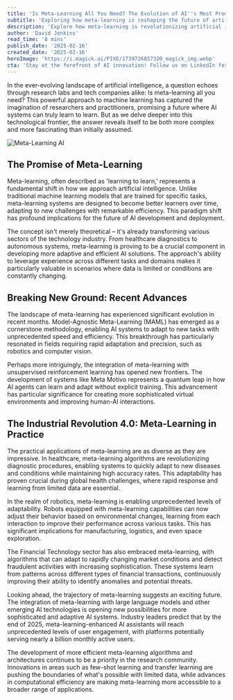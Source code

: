 ```yaml
---
title: 'Is Meta-Learning All You Need? The Evolution of AI''s Most Promising Paradigm'
subtitle: 'Exploring how meta-learning is reshaping the future of artificial intelligence'
description: 'Explore how meta-learning is revolutionizing artificial intelligence, from enhancing adaptability in healthcare diagnostics to optimizing autonomous systems. Discover the recent breakthroughs and future prospects of AI''s most promising paradigm.'
author: 'David Jenkins'
read_time: '8 mins'
publish_date: '2025-02-16'
created_date: '2025-02-16'
heroImage: 'https://i.magick.ai/PIXE/1739726857320_magick_img.webp'
cta: 'Stay at the forefront of AI innovation! Follow us on LinkedIn for daily updates on meta-learning breakthroughs and emerging AI technologies that are reshaping our future.'
---
```


In the ever-evolving landscape of artificial intelligence, a question echoes through research labs and tech companies alike: Is meta-learning all you need? This powerful approach to machine learning has captured the imagination of researchers and practitioners, promising a future where AI systems can truly learn to learn. But as we delve deeper into this technological frontier, the answer reveals itself to be both more complex and more fascinating than initially assumed.

![Meta-Learning AI](https://magick.ai/hero-images/meta-learning-evolution.jpg)

## The Promise of Meta-Learning

Meta-learning, often described as 'learning to learn,' represents a fundamental shift in how we approach artificial intelligence. Unlike traditional machine learning models that are trained for specific tasks, meta-learning systems are designed to become better learners over time, adapting to new challenges with remarkable efficiency. This paradigm shift has profound implications for the future of AI development and deployment.

The concept isn't merely theoretical – it's already transforming various sectors of the technology industry. From healthcare diagnostics to autonomous systems, meta-learning is proving to be a crucial component in developing more adaptive and efficient AI solutions. The approach's ability to leverage experience across different tasks and domains makes it particularly valuable in scenarios where data is limited or conditions are constantly changing.

## Breaking New Ground: Recent Advances

The landscape of meta-learning has experienced significant evolution in recent months. Model-Agnostic Meta-Learning (MAML) has emerged as a cornerstone methodology, enabling AI systems to adapt to new tasks with unprecedented speed and efficiency. This breakthrough has particularly resonated in fields requiring rapid adaptation and precision, such as robotics and computer vision.

Perhaps more intriguingly, the integration of meta-learning with unsupervised reinforcement learning has opened new frontiers. The development of systems like Meta Motivo represents a quantum leap in how AI agents can learn and adapt without explicit training. This advancement has particular significance for creating more sophisticated virtual environments and improving human-AI interactions.

## The Industrial Revolution 4.0: Meta-Learning in Practice

The practical applications of meta-learning are as diverse as they are impressive. In healthcare, meta-learning algorithms are revolutionizing diagnostic procedures, enabling systems to quickly adapt to new diseases and conditions while maintaining high accuracy rates. This adaptability has proven crucial during global health challenges, where rapid response and learning from limited data are essential.

In the realm of robotics, meta-learning is enabling unprecedented levels of adaptability. Robots equipped with meta-learning capabilities can now adjust their behavior based on environmental changes, learning from each interaction to improve their performance across various tasks. This has significant implications for manufacturing, logistics, and even space exploration.

The Financial Technology sector has also embraced meta-learning, with algorithms that can adapt to rapidly changing market conditions and detect fraudulent activities with increasing sophistication. These systems learn from patterns across different types of financial transactions, continuously improving their ability to identify anomalies and potential threats.

Looking ahead, the trajectory of meta-learning suggests an exciting future. The integration of meta-learning with large language models and other emerging AI technologies is opening new possibilities for more sophisticated and adaptive AI systems. Industry leaders predict that by the end of 2025, meta-learning-enhanced AI assistants will reach unprecedented levels of user engagement, with platforms potentially serving nearly a billion monthly active users.

The development of more efficient meta-learning algorithms and architectures continues to be a priority in the research community. Innovations in areas such as few-shot learning and transfer learning are pushing the boundaries of what's possible with limited data, while advances in computational efficiency are making meta-learning more accessible to a broader range of applications.